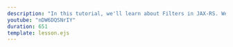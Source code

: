 ```yaml
---
description: "In this tutorial, we'll learn about Filters in JAX-RS. We'll implement Request and Response filters and examine how they let us intercept the request-response flow and execute code."
youtube: "nDW6DQSNrIY"
duration: 651
template: lesson.ejs
---
```

